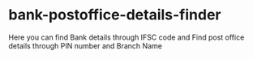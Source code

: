 # bank-postoffice-details-finder
Here you can find Bank details through IFSC code and Find post office details through PIN number and Branch Name
